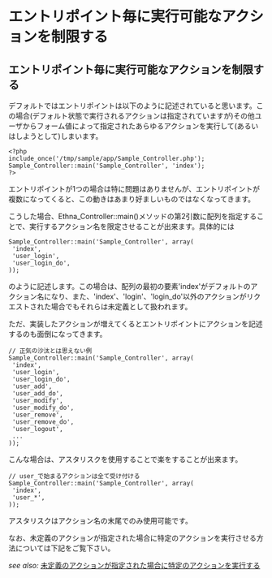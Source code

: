 # エントリポイント毎に実行可能なアクションを制限する

## エントリポイント毎に実行可能なアクションを制限する

デフォルトではエントリポイントは以下のように記述されていると思います。この場合(デフォルト状態で実行されるアクションは指定されていますが)その他ユーザからフォーム値によって指定されたあらゆるアクションを実行して(あるいはしようとして)しまいます。

    <?php
    include_once('/tmp/sample/app/Sample_Controller.php');
    Sample_Controller::main('Sample_Controller', 'index');
    ?>

エントリポイントが1つの場合は特に問題はありませんが、エントリポイントが複数になってくると、この動きはあまり好ましいものではなくなってきます。

こうした場合、Ethna_Controller::main()メソッドの第2引数に配列を指定することで、実行するアクション名を限定させることが出来ます。具体的には

    Sample_Controller::main('Sample_Controller', array(
     'index',
     'user_login',
     'user_login_do',
    ));

のように記述します。この場合は、配列の最初の要素'index'がデフォルトのアクション名になり、また、'index'、'login'、'login_do'以外のアクションがリクエストされた場合でもそれらは未定義として扱われます。

ただ、実装したアクションが増えてくるとエントリポイントにアクションを記述するのも面倒になってきます。

    // 正気の沙汰とは思えない例
    Sample_Controller::main('Sample_Controller', array(
     'index',
     'user_login',
     'user_login_do',
     'user_add',
     'user_add_do',
     'user_modify',
     'user_modify_do',
     'user_remove',
     'user_remove_do',
     'user_logout',
     ...
    ));

こんな場合は、アスタリスクを使用することで楽をすることが出来ます。

    // user_で始まるアクションは全て受け付ける
    Sample_Controller::main('Sample_Controller', array(
     'index',
     'user_*',
    ));

アスタリスクはアクション名の末尾でのみ使用可能です。

なお、未定義のアクションが指定された場合に特定のアクションを実行させる方法については下記をご覧下さい。

_see also:_ [未定義のアクションが指定された場合に特定のアクションを実行する](app-fallbackentrypoint.md)

